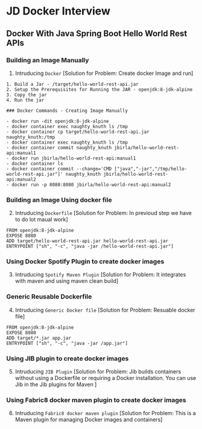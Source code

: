 # JD Docker Interview

## Docker With Java Spring Boot Hello World Rest APIs
### Building an Image Manually
 1. Intruducing ``` Docker ``` [Solution for Problem: Create docker Image and run]
 ```
 1. Build a Jar - /target/hello-world-rest-api.jar
2. Setup the Prerequisites for Running the JAR - openjdk:8-jdk-alpine
3. Copy the jar
4. Run the jar

### Docker Commands - Creating Image Manually

- docker run -dit openjdk:8-jdk-alpine
- docker container exec naughty_knuth ls /tmp
- docker container cp target/hello-world-rest-api.jar naughty_knuth:/tmp
- docker container exec naughty_knuth ls /tmp
- docker container commit naughty_knuth jbirla/hello-world-rest-api:manual1
- docker run jbirla/hello-world-rest-api:manual1
- docker container ls
- docker container commit --change='CMD ["java","-jar","/tmp/hello-world-rest-api.jar"]' naughty_knuth jbirla/hello-world-rest-api:manual2
- docker run -p 8080:8080 jbirla/hello-world-rest-api:manual2
 
 ```
 ### Building an Image Using docker file 
  2. Intruducing ``` Dockerfile ``` [Solution for Problem: In previoud step we have to do lot maual work]
  ```
  FROM openjdk:8-jdk-alpine
EXPOSE 8080
ADD target/hello-world-rest-api.jar hello-world-rest-api.jar
ENTRYPOINT ["sh", "-c", "java -jar /hello-world-rest-api.jar"]
  ```
 ### Using Docker Spotify Plugin to create docker images
  3. Intruducing ``` Spotify Maven Plugin ``` [Solution for Problem: It integrates with maven and using maven clean build]

 ### Generic Reusable Dockerfile
  4. Intruducing ``` Generic Docker file ``` [Solution for Problem: Resuable docker file]
  ```
  FROM openjdk:8-jdk-alpine
EXPOSE 8080
ADD target/*.jar app.jar
ENTRYPOINT ["sh", "-c", "java -jar /app.jar"]
```
 ### Using JIB plugin to create docker images
  5. Intruducing ``` JIB Plugin ``` [Solution for Problem: Jib builds containers without using a Dockerfile or requiring a Docker installation. You can use Jib in the Jib plugins for Maven ]

 ### Using Fabric8 docker maven plugin to create docker images
  6. Intruducing ``` Fabric8 docker maven plugin ``` [Solution for Problem:  This is a Maven plugin for managing Docker images and containers]


